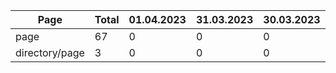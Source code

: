 ﻿<!-- !!! THIS FILE IS AUTOGENERATED - DO NOT EDIT IT MANUALLY !!! -->
<!-- !!! THIS FILE IS AUTOGENERATED - DO NOT EDIT IT MANUALLY !!! -->
<!-- !!! THIS FILE IS AUTOGENERATED - DO NOT EDIT IT MANUALLY !!! -->


| Page | Total | 01.04.2023 | 31.03.2023 | 30.03.2023 | 29.03.2023 | 28.03.2023 | 27.03.2023 | 26.03.2023 | 25.03.2023 | 24.03.2023 | 23.03.2023 | 22.03.2023 | 21.03.2023 | 20.03.2023 | 19.03.2023 | 18.03.2023 | 17.03.2023 | 16.03.2023 | 15.03.2023 | 14.03.2023 | 13.03.2023 | 12.03.2023 | 11.03.2023 | 10.03.2023 | 09.03.2023 | 08.03.2023 | 07.03.2023 | 06.03.2023 | 05.03.2023 | 04.03.2023 | 03.03.2023 |
| --- | --- | --- | --- | --- | --- | --- | --- | --- | --- | --- | --- | --- | --- | --- | --- | --- | --- | --- | --- | --- | --- | --- | --- | --- | --- | --- | --- | --- | --- | --- | --- |
| page | 67 | 0 | 0 | 0 | 0 | 0 | 0 | 0 | 0 | 0 | 0 | 0 | 0 | 0 | 0 | 0 | 45 | 2 | 20 | 0 | 0 | 0 | 0 | 0 | 0 | 0 | 0 | 0 | 0 | 0 | 0 |
| directory/page | 3 | 0 | 0 | 0 | 0 | 0 | 0 | 0 | 0 | 0 | 0 | 0 | 0 | 0 | 0 | 0 | 0 | 3 | 0 | 0 | 0 | 0 | 0 | 0 | 0 | 0 | 0 | 0 | 0 | 0 | 0 |
